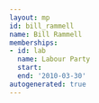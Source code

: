 ```yaml
---
layout: mp
id: bill_rammell
name: Bill Rammell
memberships:
- id: lab
  name: Labour Party
  start: 
  end: '2010-03-30'
autogenerated: true
---
```


